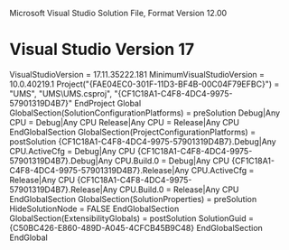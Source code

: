 
Microsoft Visual Studio Solution File, Format Version 12.00
# Visual Studio Version 17
VisualStudioVersion = 17.11.35222.181
MinimumVisualStudioVersion = 10.0.40219.1
Project("{FAE04EC0-301F-11D3-BF4B-00C04F79EFBC}") = "UMS", "UMS\UMS.csproj", "{CF1C18A1-C4F8-4DC4-9975-57901319D4B7}"
EndProject
Global
	GlobalSection(SolutionConfigurationPlatforms) = preSolution
		Debug|Any CPU = Debug|Any CPU
		Release|Any CPU = Release|Any CPU
	EndGlobalSection
	GlobalSection(ProjectConfigurationPlatforms) = postSolution
		{CF1C18A1-C4F8-4DC4-9975-57901319D4B7}.Debug|Any CPU.ActiveCfg = Debug|Any CPU
		{CF1C18A1-C4F8-4DC4-9975-57901319D4B7}.Debug|Any CPU.Build.0 = Debug|Any CPU
		{CF1C18A1-C4F8-4DC4-9975-57901319D4B7}.Release|Any CPU.ActiveCfg = Release|Any CPU
		{CF1C18A1-C4F8-4DC4-9975-57901319D4B7}.Release|Any CPU.Build.0 = Release|Any CPU
	EndGlobalSection
	GlobalSection(SolutionProperties) = preSolution
		HideSolutionNode = FALSE
	EndGlobalSection
	GlobalSection(ExtensibilityGlobals) = postSolution
		SolutionGuid = {C50BC426-E860-489D-A045-4CFCB45B9C48}
	EndGlobalSection
EndGlobal
